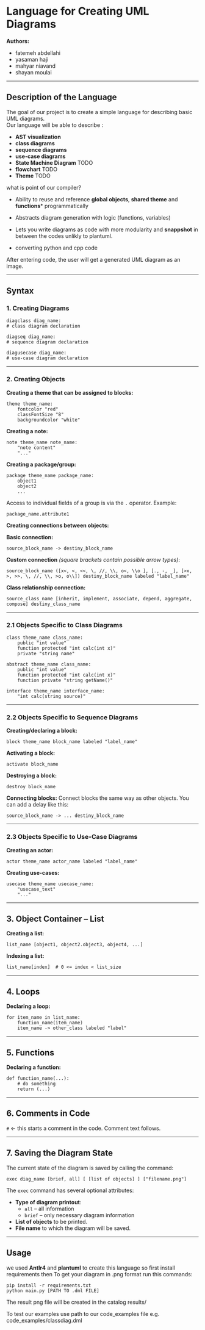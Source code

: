# Language for Creating UML Diagrams

**Authors:**  
- fatemeh abdellahi 
- yasaman haji  
- mahyar niavand  
- shayan moulai

---

## Description of the Language

The goal of our project is to create a simple language for describing basic UML diagrams.  
Our language will be able to describe :
- **AST visualization**  
- **class diagrams**
- **sequence diagrams**
- **use-case diagrams**  
- **State Machine Diagram**  TODO
- **flowchart**  TODO
- **Theme**  TODO

what is point of our compiler?

- Ability to reuse and reference **global objects**, **shared theme** and **functions*** programmatically

- Abstracts diagram generation with logic (functions, variables)
 
- Lets you write diagrams as code with more modularity and **snappshot** in between the codes unlikly to plantuml.

- converting python and cpp code

After entering code, the user will get a generated UML diagram as an image.  

---


## Syntax

### 1. Creating Diagrams

```
diagclass diag_name:
# class diagram declaration

diagseq diag_name:
# sequence diagram declaration

diagusecase diag_name:
# use-case diagram declaration
```
---

### 2. Creating Objects

**Creating a theme that can be assigned to blocks:**
```
theme theme_name:
    fontcolor "red"
    classFontSize "8"
    backgroundcolor "white"
```

**Creating a note:**
```
note theme_name note_name:
    "note content"
    "..."
```

**Creating a package/group:**
```
package theme_name package_name:
    object1
    object2
    ...
```

Access to individual fields of a group is via the `.` operator. Example:
```
package_name.attribute1
```

**Creating connections between objects:**

**Basic connection:**
```
source_block_name -> destiny_block_name
```

**Custom connection** *(square brackets contain possible arrow types)*:
```
source_block_name ([x<, <, <<, \, //, \\, o<, \\o ], [., -, _], [>x, >, >>, \, //, \\, >o, o\\]) destiny_block_name labeled "label_name"
```

**Class relationship connection:**
```
source_class_name [inherit, implement, associate, depend, aggregate, compose] destiny_class_name
```

---

### 2.1 Objects Specific to Class Diagrams

```
class theme_name class_name:
    public "int value"
    function protected "int calc(int x)"
    private "string name"

abstract theme_name class_name:
    public "int value"
    function protected "int calc(int x)"
    function private "string getName()"

interface theme_name interface_name:
    "int calc(string source)"
```

---

### 2.2 Objects Specific to Sequence Diagrams

**Creating/declaring a block:**
```
block theme_name block_name labeled "label_name"
```

**Activating a block:**
```
activate block_name
```

**Destroying a block:**
```
destroy block_name
```

**Connecting blocks:**
Connect blocks the same way as other objects. You can add a delay like this:
```
source_block_name -> ... destiny_block_name
```

---

### 2.3 Objects Specific to Use-Case Diagrams

**Creating an actor:**
```
actor theme_name actor_name labeled "label_name"
```

**Creating use-cases:**
```
usecase theme_name usecase_name:
    "usecase_text"
    "..."
```

---

## 3. Object Container – List

**Creating a list:**
```
list_name [object1, object2.object3, object4, ...]
```

**Indexing a list:**
```
list_name[index]  # 0 <= index < list_size
```

---

## 4. Loops

**Declaring a loop:**
```
for item_name in list_name:
    function_name(item_name)
    item_name -> other_class labeled "label"
```

---

## 5. Functions

**Declaring a function:**
```
def function_name(...):
    # do something
    return (...)
```

---

## 6. Comments in Code

`#` ← this starts a comment in the code. Comment text follows.

---

## 7. Saving the Diagram State

The current state of the diagram is saved by calling the command:
```
exec diag_name [brief, all] [ [list of objects] ] ["filename.png"]
```

The `exec` command has several optional attributes:

- **Type of diagram printout**:  
  - `all` – all information  
  - `brief` – only necessary diagram information
- **List of objects** to be printed.
- **File name** to which the diagram will be saved.

---

## Usage

we used **Antlr4** and **plantuml** to create this language so first install requirements then To get your diagram in .png format run this commands:

```
pip install -r requirements.txt
python main.py [PATH TO .dml FILE]
```

The result png file will be created in the catalog results/

To test our examples use path to our code_examples file e.g. code_examples/classdiag.dml
